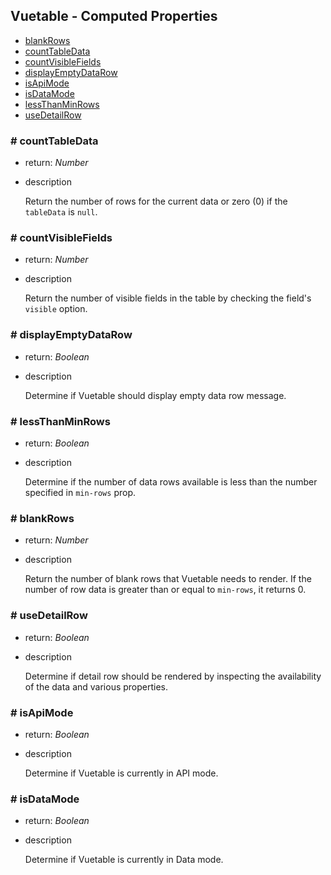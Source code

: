 ## Vuetable - Computed Properties

- [blankRows](#-blankrows)
- [countTableData](#-counttabledata)
- [countVisibleFields](#-countvisiblefields)
- [displayEmptyDataRow](#-displayemptydatarow)
- [isApiMode](#-isapimode)
- [isDataMode](#-isdatamode)
- [lessThanMinRows](#-lessthanminrows)
- [useDetailRow](#-usedetailrow)

### # countTableData
- return: _Number_
- description

  Return the number of rows for the current data or zero (0) if the `tableData` is `null`.

### # countVisibleFields
- return: _Number_
- description

  Return the number of visible fields in the table by checking the field's `visible` option.

### # displayEmptyDataRow
- return: _Boolean_
- description

  Determine if Vuetable should display empty data row message.

### # lessThanMinRows
- return: _Boolean_
- description

  Determine if the number of data rows available is less than the number specified in `min-rows` prop.

### # blankRows
- return: _Number_
- description

  Return the number of blank rows that Vuetable needs to render. If the number of row data is greater than
  or equal to `min-rows`, it returns 0.

### # useDetailRow
- return: _Boolean_
- description
  
  Determine if detail row should be rendered by inspecting the availability of the data and various properties.
  
### # isApiMode
- return: _Boolean_
- description

  Determine if Vuetable is currently in API mode.

### # isDataMode
- return: _Boolean_
- description

  Determine if Vuetable is currently in Data mode.
  